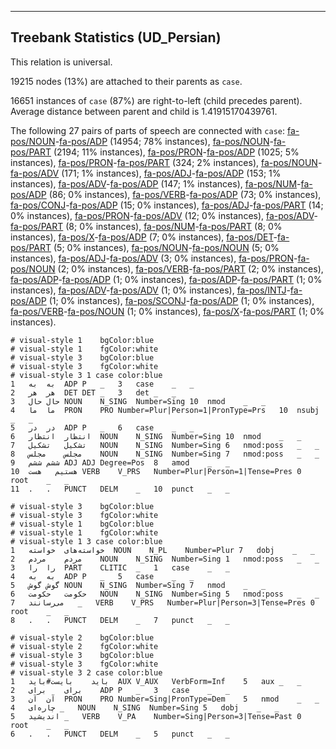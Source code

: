

--------------------------------------------------------------------------------

## Treebank Statistics (UD_Persian)

This relation is universal.

19215 nodes (13%) are attached to their parents as `case`.

16651 instances of `case` (87%) are right-to-left (child precedes parent).
Average distance between parent and child is 1.41915170439761.

The following 27 pairs of parts of speech are connected with `case`: [fa-pos/NOUN]()-[fa-pos/ADP]() (14954; 78% instances), [fa-pos/NOUN]()-[fa-pos/PART]() (2194; 11% instances), [fa-pos/PRON]()-[fa-pos/ADP]() (1025; 5% instances), [fa-pos/PRON]()-[fa-pos/PART]() (324; 2% instances), [fa-pos/NOUN]()-[fa-pos/ADV]() (171; 1% instances), [fa-pos/ADJ]()-[fa-pos/ADP]() (153; 1% instances), [fa-pos/ADV]()-[fa-pos/ADP]() (147; 1% instances), [fa-pos/NUM]()-[fa-pos/ADP]() (86; 0% instances), [fa-pos/VERB]()-[fa-pos/ADP]() (73; 0% instances), [fa-pos/CONJ]()-[fa-pos/ADP]() (15; 0% instances), [fa-pos/ADJ]()-[fa-pos/PART]() (14; 0% instances), [fa-pos/PRON]()-[fa-pos/ADV]() (12; 0% instances), [fa-pos/ADV]()-[fa-pos/PART]() (8; 0% instances), [fa-pos/NUM]()-[fa-pos/PART]() (8; 0% instances), [fa-pos/X]()-[fa-pos/ADP]() (7; 0% instances), [fa-pos/DET]()-[fa-pos/PART]() (5; 0% instances), [fa-pos/NOUN]()-[fa-pos/NOUN]() (5; 0% instances), [fa-pos/ADJ]()-[fa-pos/ADV]() (3; 0% instances), [fa-pos/PRON]()-[fa-pos/NOUN]() (2; 0% instances), [fa-pos/VERB]()-[fa-pos/PART]() (2; 0% instances), [fa-pos/ADP]()-[fa-pos/ADP]() (1; 0% instances), [fa-pos/ADP]()-[fa-pos/PART]() (1; 0% instances), [fa-pos/ADV]()-[fa-pos/ADV]() (1; 0% instances), [fa-pos/INTJ]()-[fa-pos/ADP]() (1; 0% instances), [fa-pos/SCONJ]()-[fa-pos/ADP]() (1; 0% instances), [fa-pos/VERB]()-[fa-pos/NOUN]() (1; 0% instances), [fa-pos/X]()-[fa-pos/PART]() (1; 0% instances).


~~~ conllu
# visual-style 1	bgColor:blue
# visual-style 1	fgColor:white
# visual-style 3	bgColor:blue
# visual-style 3	fgColor:white
# visual-style 3 1 case	color:blue
1	به	به	ADP	P	_	3	case	_	_
2	هر	هر	DET	DET	_	3	det	_	_
3	حال	حال	NOUN	N_SING	Number=Sing	10	nmod	_	_
4	ما	ما	PRON	PRO	Number=Plur|Person=1|PronType=Prs	10	nsubj	_	_
5	در	در	ADP	P	_	6	case	_	_
6	انتظار	انتظار	NOUN	N_SING	Number=Sing	10	nmod	_	_
7	تشکیل	تشکیل	NOUN	N_SING	Number=Sing	6	nmod:poss	_	_
8	مجلس	مجلس	NOUN	N_SING	Number=Sing	7	nmod:poss	_	_
9	ششم	ششم	ADJ	ADJ	Degree=Pos	8	amod	_	_
10	هستیم	هست	VERB	V_PRS	Number=Plur|Person=1|Tense=Pres	0	root	_	_
11	.	.	PUNCT	DELM	_	10	punct	_	_

~~~


~~~ conllu
# visual-style 3	bgColor:blue
# visual-style 3	fgColor:white
# visual-style 1	bgColor:blue
# visual-style 1	fgColor:white
# visual-style 1 3 case	color:blue
1	خواسته‌های	خواسته	NOUN	N_PL	Number=Plur	7	dobj	_	_
2	مردم	مردم	NOUN	N_SING	Number=Sing	1	nmod:poss	_	_
3	را	را	PART	CLITIC	_	1	case	_	_
4	به	به	ADP	P	_	5	case	_	_
5	گوش	گوش	NOUN	N_SING	Number=Sing	7	nmod	_	_
6	حکومت	حکومت	NOUN	N_SING	Number=Sing	5	nmod:poss	_	_
7	می‌رسانند	_	VERB	V_PRS	Number=Plur|Person=3|Tense=Pres	0	root	_	_
8	.	.	PUNCT	DELM	_	7	punct	_	_

~~~


~~~ conllu
# visual-style 2	bgColor:blue
# visual-style 2	fgColor:white
# visual-style 3	bgColor:blue
# visual-style 3	fgColor:white
# visual-style 3 2 case	color:blue
1	باید	بایست#باید	AUX	V_AUX	VerbForm=Inf	5	aux	_	_
2	برای	برای	ADP	P	_	3	case	_	_
3	آن	آن	PRON	PRO	Number=Sing|PronType=Dem	5	nmod	_	_
4	چاره‌ای	_	NOUN	N_SING	Number=Sing	5	dobj	_	_
5	اندیشید	_	VERB	V_PA	Number=Sing|Person=3|Tense=Past	0	root	_	_
6	.	.	PUNCT	DELM	_	5	punct	_	_

~~~


